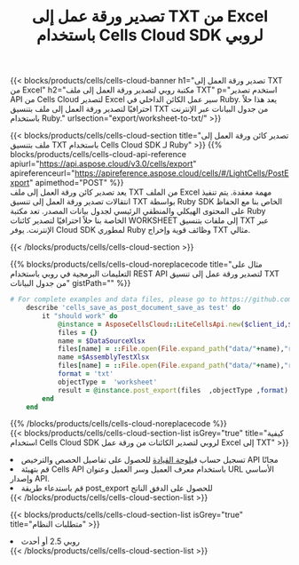 ﻿---
title:  تصدير ورقة عمل إلى TXT من Excel باستخدام Cells Cloud SDK لروبي
description:  Aspose.Cells Cloud REST API يدعم تصدير الملفات بتنسيق {0} إلى {1} باستخدام {2}.
kwords:
howto:
---
{{< blocks/products/cells/cells-cloud-banner h1="تصدير ورقة العمل إلى TXT من Excel" h2="مكتبة روبي لتصدير ورقة العمل إلى ملف TXT" p="استخدم تصدير API من Cells Cloud لتصدير Excel سير عمل الكائن الداخلي في Ruby. يعد هذا حلاً احترافيًا لتصدير ورقة العمل إلى ملف بتنسيق TXT من جدول البيانات عبر الإنترنت باستخدام Ruby." urlsection="export/worksheet-to-txt/" >}}

{{< blocks/products/cells/cells-cloud-section title="تصدير كائن ورقة العمل إلى ملف بتنسيق TXT باستخدام Cells Cloud SDK لـ Ruby" >}}
{{% blocks/products/cells/cells-cloud-api-reference apiurl="https://api.aspose.cloud/v3.0/cells/export" apireferenceurl="https://apireference.aspose.cloud/cells/#/LightCells/PostExport" apimethod="POST" %}}
<br/>
يعد تصدير كائن ورقة العمل إلى ملف TXT من الملف Excel مهمة معقدة. يتم تنفيذ انتقالات تصدير ورقة العمل إلى تنسيق TXT بواسطة Ruby SDK الخاص بنا مع الحفاظ على المحتوى الهيكلي والمنطقي الرئيسي لجدول بيانات المصدر. تعد مكتبة Ruby الخاصة بنا حلاً احترافيًا لتصدير كائنات WORKSHEET إلى ملفات بتنسيق TXT عبر الإنترنت. يوفر Cloud SDK لمطوري Ruby وظائف قوية وإخراج TXT مثالي.

{{< /blocks/products/cells/cells-cloud-section >}}

{{% blocks/products/cells/cells-cloud-noreplacecode title="مثال على التعليمات البرمجية في روبي باستخدام REST API لتصدير ورقة عمل إلى تنسيق TXT من جدول البيانات" gistPath="" %}}
  
```ruby
# For complete examples and data files, please go to https://github.com/aspose-cells-cloud/aspose-cells-cloud-ruby/
    describe 'cells_save_as_post_document_save_as test' do
        it "should work" do
            @instance = AsposeCellsCloud::LiteCellsApi.new($client_id,$client_secret,"v3.0","https://api.aspose.cloud/")
            files = {}      
            name = $DataSourceXlsx
            files[name] = ::File.open(File.expand_path("data/"+name),"r") 
            name =$AssemblyTestXlsx 
            files[name] = ::File.open(File.expand_path("data/"+name),"r")
            format = 'txt'
            objectType =  'worksheet'
            result = @instance.post_export(files  ,objectType ,format)    
        end
    end
```
   
{{% /blocks/products/cells/cells-cloud-noreplacecode %}}
<br/>
{{< blocks/products/cells/cells-cloud-section-list isGrey="true" title="كيفية استخدام Cells Cloud SDK لروبي لتصدير الكائنات من ورقة عمل Excel إلى TXT" >}}
<li> تسجيل حساب في<a href="https://dashboard.aspose.cloud/">لوحة القيادة</a> للحصول على تفاصيل الحصص والترخيص API مجانًا</li>
<li>قم بتهيئة Cells API باستخدام معرف العميل وسر العميل وعنوان URL الأساسي وإصدار API.</li>
<li>قم باستدعاء طريقة post_export للحصول على الدفق الناتج</li>
{{< /blocks/products/cells/cells-cloud-section-list >}}

{{< blocks/products/cells/cells-cloud-section-list isGrey="true" title="متطلبات النظام" >}}
<li>روبي 2.5 أو أحدث</li>
{{< /blocks/products/cells/cells-cloud-section-list >}}
